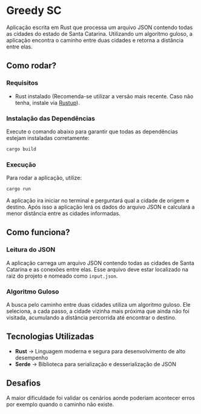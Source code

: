 # Greedy SC

Aplicação escrita em Rust que processa um arquivo JSON contendo todas as cidades do estado de Santa Catarina. Utilizando um algoritmo guloso, a aplicação encontra o caminho entre duas cidades e retorna a distância entre elas.

## Como rodar?

### Requisitos

- Rust instalado (Recomenda-se utilizar a versão mais recente. Caso não tenha, instale via [Rustup](https://rustup.rs/)).

### Instalação das Dependências

Execute o comando abaixo para garantir que todas as dependências estejam instaladas corretamente:

```sh
cargo build
```

### Execução

Para rodar a aplicação, utilize:

```sh
cargo run
```
A aplicação ira iniciar no terminal e perguntará qual a cidade de origem e destino. Após isso a aplicação lerá os dados do arquivo JSON e calculará a menor distância entre as cidades informadas.

## Como funciona?

### Leitura do JSON

A aplicação carrega um arquivo JSON contendo todas as cidades de Santa Catarina e as conexões entre elas. Esse arquivo deve estar localizado na raiz do projeto e nomeado como `input.json`.

### Algoritmo Guloso

A busca pelo caminho entre duas cidades utiliza um algoritmo guloso. Ele seleciona, a cada passo, a cidade vizinha mais próxima que ainda não foi visitada, acumulando a distância percorrida até encontrar o destino.

## Tecnologias Utilizadas

- **Rust** -> Linguagem moderna e segura para desenvolvimento de alto desempenho
- **Serde** -> Biblioteca para serialização e desserialização de JSON

## Desafios

A maior dificuldade foi validar os cenários aonde poderiam acontecer erros por exemplo quando o caminho não existe.
